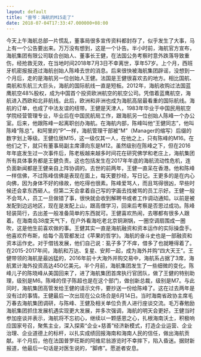 ```yaml
---
layout: default
title: "兽爷：海航的M15走了"
date: 2018-07-04T17:33:47.000000+08:00
---
```


今天上午海航总部一片慌乱，董事局很多宣传资料都封存了，似乎发生了大事，马上有一个公告要出来。万万没有想到，这是一个讣告。半小时前，海航官方宣布，海航集团有限公司联合创始人、董事长王健，在法国公务考察时意外跌落导致重伤，经抢救无效，在当地时间2018年7月3日不幸离世，享年57岁。上个月，西班牙机密报报道过海航创始人陈峰去世的消息。后来很快被海航集团辟谣，没想到一个月后，走的是海航另一位创始人王健。法国是王健很喜欢去的地方。相比国航、南航和东航三大巨头，海航的国际航线一直是短板。2012年，海航收购过法国蓝鹰航空48%股权，成为中国首个投资欧洲航空的航空公司。凭借着蓝鹰航空，海航进入西欧和北非航线。此后，欧洲和非洲也成为海航高层最看重的国际航线。海航的订单，也成了中法友谊的纽带。王健是天津人，1983年毕业于中国民用航空学院经营管理专业，毕业后在中国民航局工作，跟海航另一位创始人陈峰一个办公室。后来，他跟陈峰一起离职创办海航。在海航内部，陈峰叫他“王健同志”，他叫陈峰“陈总”。和阿里的“P”一样，海航管理干部被“M”（Manager的缩写）后缀的数字划上等级。王健位居M15，这一级仅其一人，在他之上，只有陈峰的M16。在他们之下，就只有董事局副主席谭向东是M12。虽然级别在陈峰之下，但在2016年年底发生过一次事件后，陈老板越来越多时间花在研究佛学和老庄上，海航集团所有具体事务都是王健负责。这也包括发生在2017年年底的海航流动性危机，连负面新闻都是王健亲自上阵协调的。去世的前两年，王健一直呆在香港。他和陈峰一样信佛，不过陈峰信佛是表现在面上，每天要抄经，写日记。王更多的是在内心向佛，因为身体不好的缘故，他吃得也很素。陈峰爱骂人，而且骂得很凶，早些时候还会拿东西砸人。但第二天会拿着自己写的字画去找被骂的员工示好。王健一般不会骂人，员工一旦做错了事，很快就会收到解聘书或者工作调动通知。以前是被发配到边远地区，现在是发配上山，跟高僧学习，回来后考察是否思过成功。陈峰轻装简行，去出差一般准备简单的东西就可。王健喜欢热闹，去哪都有很多人跟着。在海南岛38度天气下，在户外看海吃老北京铜涮锅，一圈空调扇围成一圈吹，这是他生前喜欢做的事。王健其实一直是海航融资和资本运作的实际操盘手。他喜欢乔布斯，给每个高管都发过《苹果的哲学》。海航的奋斗史也是一部融资和资本运作史。对于借钱发展，他们自己说：虱子多了不痒，借多了也就睡得着了。在2015-2017年间，海航和万达、复星、安邦一起，成为海外并购“四大天王”。王健带领的海航是最凶猛的，2016年前十大海外并购交易中，海航系占据了3席，海航累计海外投资高达450亿美元。半个月前，海航集团发生了一些细微的变化。陈峰儿子的陈晓峰从美国回来了，进了海航集团首席执行官团队，做了王健的特别助理，级别是M6。陈峰的侄子陈超也是在这个部门，做创新总裁，级别是M7。与此同时，海航集团高管发给王健的请示文件，要抄送一份给陈峰了。这在过去两年是没有过的事情。王健最后一次出现在公众场合是6月14日。当时海南省政协主席毛万春去海航集团调研，与陈峰、王健及相关单位负责人进行座谈交流。毛万春勉励海航集团抓住发展机遇实现更大发展，并多次强调，海航的明天会更好。王健当时参加座谈并表示，海航将不忘初心，继续以一颗感恩之心，扎根海南沃土，积极响应国家号召，聚焦主业，深入探索“企业+慈善”经济新模式，打造企业运营、企业治理、企业道德上的标杆，以扎实成绩回报海南和海南人民的信任，做出海航贡献。半个月后，他在法国普罗旺斯的阿维尼翁游览时不幸摔下，陷入昏迷。据财新报道，他最后一句话是对医生说的，“脚疼”。愿逝者安息。

